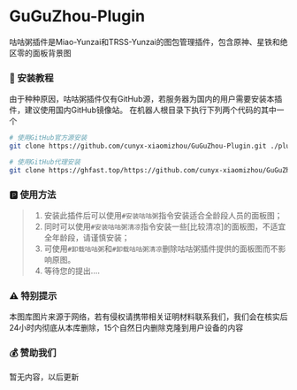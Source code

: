 # GuGuZhou-Plugin
咕咕粥插件是Miao-Yunzai和TRSS-Yunzai的图包管理插件，包含原神、星铁和绝区零的面板背景图

### 👀 安装教程
由于种种原因，咕咕粥插件仅有GitHub源，若服务器为国内的用户需要安装本插件，建议使用国内GitHub镜像站。
在机器人根目录下执行下列两个代码的其中一个
```bash
# 使用GitHub官方源安装
git clone https://github.com/cunyx-xiaomizhou/GuGuZhou-Plugin.git ./plugins/GuGuZhou-Plugin/
```

```bash
# 使用GitHub代理安装
git clone https://ghfast.top/https://github.com/cunyx-xiaomizhou/GuGuZhou-Plugin.git ./plugins/GuGuZhou-Plugin/
```
### 🅿️ 使用方法
> 1. 安装此插件后可以使用`#安装咕咕粥`指令安装适合全龄段人员的面板图；  
> 2. 同时可以使用`#安装咕咕粥清凉`指令安装一些[比较清凉]的面板图，不适宜全年龄段，请谨慎安装；  
> 3. 可使用`#卸载咕咕粥`和`#卸载咕咕粥清凉`删除咕咕粥插件提供的面板图而不影响原图。  
> 4. 等待您的提出....  

### ⚠️ 特别提示
本图库图片来源于网络，若有侵权请携带相关证明材料联系我们，我们会在核实后24小时内彻底从本库删除，15个自然日内删除克隆到用户设备的内容

### 💰 赞助我们
暂无内容，以后更新